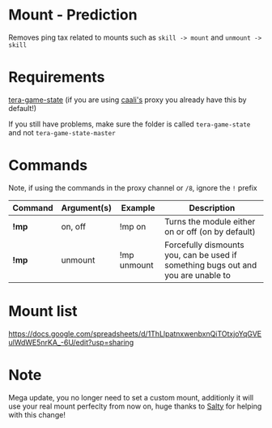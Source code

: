 # Mount - Prediction

Removes ping tax related to mounts such as `skill -> mount` and `unmount -> skill`

# Requirements
[tera-game-state](https://github.com/hackerman-caali/tera-game-state) (if you are using [caali's](https://discord.gg/maqBmJV) proxy you already have this by default!)

If you still have problems, make sure the folder is called `tera-game-state` and not `tera-game-state-master`

# Commands
Note, if using the commands in the proxy channel or `/8`, ignore the `!` prefix

Command | Argument(s) | Example | Description
---|---|---|---
**!mp** | on, off | !mp on| Turns the module either on or off (on by default)
**!mp** | unmount | !mp unmount| Forcefully dismounts you, can be used if something bugs out and you are unable to

# Mount list

https://docs.google.com/spreadsheets/d/1ThLlpatnxwenbxnQiTOtxjoYqGVEulWdWE5nrKA_-6U/edit?usp=sharing

# Note
Mega update, you no longer need to set a custom mount, additionly it will use your real mount perfeclty from now on, huge thanks to [Salty](https://github.com/SaltyMonkey) for helping with this change!
